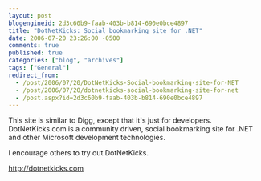 ```yaml
---
layout: post
blogengineid: 2d3c60b9-faab-403b-b814-690e0bce4897
title: "DotNetKicks: Social bookmarking site for .NET"
date: 2006-07-20 23:26:00 -0500
comments: true
published: true
categories: ["blog", "archives"]
tags: ["General"]
redirect_from: 
  - /post/2006/07/20/DotNetKicks-Social-bookmarking-site-for-NET
  - /post/2006/07/20/dotnetkicks-social-bookmarking-site-for-net
  - /post.aspx?id=2d3c60b9-faab-403b-b814-690e0bce4897
---
```

<!-- more -->

This site is similar to Digg, except that it's just for developers. DotNetKicks.com is a community driven, social bookmarking site for .NET and other Microsoft development technologies.

I encourage others to try out DotNetKicks.

<A href="http://dotnetkicks.com">http://dotnetkicks.com</A>
